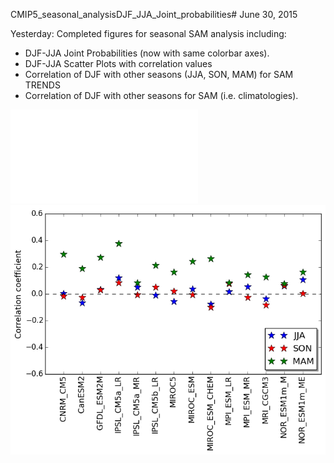 CMIP5_seasonal_analysisDJF_JJA_Joint_probabilities# June 30, 2015

Yesterday: Completed figures for seasonal SAM analysis including: 
* DJF-JJA Joint Probabilities (now with same colorbar axes). 
* DJF-JJA Scatter Plots with correlation values
* Correlation of DJF with other seasons (JJA, SON, MAM) for SAM TRENDS
* Correlation of DJF with other seasons for SAM (i.e. climatologies). 

![DJF-JJA Scatter Plots](files/DJF_JJA_scatter.pdf)
![SAM Seasons Correlations - Climatologies](files/sam_djf_seasons_corr.png)
